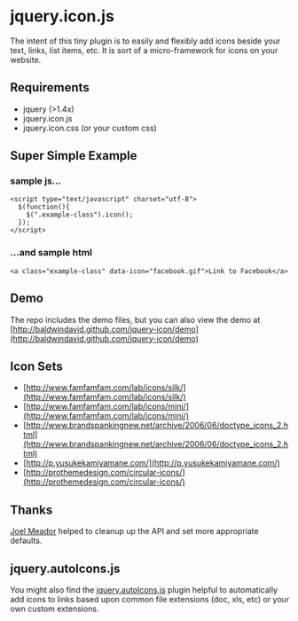 # jquery.icon.js

The intent of this tiny plugin is to easily and flexibly add icons beside your text, links, list items, etc.  It is sort of a micro-framework for icons on your website.

## Requirements

- jquery (>1.4x)
- jquery.icon.js
- jquery.icon.css (or your custom css)
	
## Super Simple Example

### sample js...

  	<script type="text/javascript" charset="utf-8">
      $(function(){
        $(".example-class").icon();
      });
  	</script>
  	
### ...and sample html

    <a class="example-class" data-icon="facebook.gif">Link to Facebook</a>
    
## Demo

The repo includes the demo files, but you can also view the demo at [http://baldwindavid.github.com/jquery-icon/demo](http://baldwindavid.github.com/jquery-icon/demo)

## Icon Sets
- [http://www.famfamfam.com/lab/icons/silk/](http://www.famfamfam.com/lab/icons/silk/)
- [http://www.famfamfam.com/lab/icons/mini/](http://www.famfamfam.com/lab/icons/mini/)
- [http://www.brandspankingnew.net/archive/2006/06/doctype_icons_2.html](http://www.brandspankingnew.net/archive/2006/06/doctype_icons_2.html)
- [http://p.yusukekamiyamane.com/](http://p.yusukekamiyamane.com/)
- [http://prothemedesign.com/circular-icons/](http://prothemedesign.com/circular-icons/)

## Thanks

[Joel Meador](https://github.com/janxious) helped to cleanup up the API and set more appropriate defaults.

## jquery.autoIcons.js

You might also find the [jquery.autoIcons.js](http://github.com/baldwindavid/jquery-autoIcons) plugin helpful to automatically add icons to links based upon common file extensions (doc, xls, etc) or your own custom extensions.
